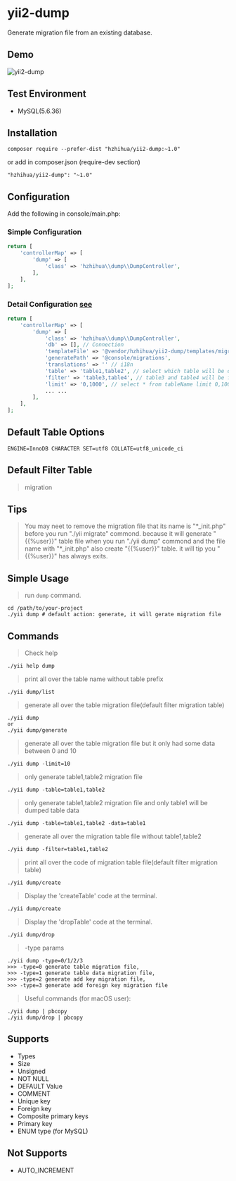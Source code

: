 # yii2-dump

Generate migration file from an existing database.

## Demo
![yii2-dump](https://raw.githubusercontent.com/wiki/Hzhihua/yii2-dump/yii2-dump.png)

## Test Environment

- MySQL(5.6.36)

## Installation

```
composer require --prefer-dist "hzhihua/yii2-dump:~1.0"
```

or add in composer.json (require-dev section)
```
"hzhihua/yii2-dump": "~1.0"
```

## Configuration

Add the following in console/main.php:

### Simple Configuration

```php
return [
    'controllerMap' => [
        'dump' => [
            'class' => 'hzhihua\\dump\\DumpController',
        ],
    ],
];
```

### Detail Configuration  [see](src/DoumController.php)

```php
return [
    'controllerMap' => [
        'dump' => [
            'class' => 'hzhihua\\dump\\DumpController',
            'db' => [], // Connection
            'templateFile' => '@vendor/hzhihua/yii2-dump/templates/migration.php',
            'generatePath' => '@console/migrations',
            'translations' => '' // i18n
            'table' => 'table1,table2', // select which table will be dump(default filter migration table)
            'filter' => 'table3,table4', // table3 and table4 will be filtered when generating migration file
            'limit' => '0,1000', // select * from tableName limit 0,1000
            ... ...
        ],
    ],
];
```

## Default Table Options
```tableOptions
ENGINE=InnoDB CHARACTER SET=utf8 COLLATE=utf8_unicode_ci
```

## Default Filter Table
> migration

## Tips
> You may neet to remove the migration file that its name is "\*_init.php" before you run "./yii migrate" commond. because it will generate "{{%user}}" table file when you run "./yii dump" commond and the file name with "\*_init.php" also create "{{%user}}" table. it will tip you "{{%user}}" has always exits.

## Simple Usage

> run `dump` command.
```
cd /path/to/your-project
./yii dump # default action: generate, it will gerate migration file
```

## Commands

> Check help
```
./yii help dump
```

> print all over the table name without table prefix
```
./yii dump/list
```

> generate all over the table migration file(default filter migration table)
```
./yii dump
or
./yii dump/generate
```

> generate all over the table migration file but it only had some data between 0 and 10
```
./yii dump -limit=10
```

> only generate table1,table2 migration file
```
./yii dump -table=table1,table2
```

> only generate table1,table2 migration file and only table1 will be dumped table data
```
./yii dump -table=table1,table2 -data=table1
```

> generate all over the migration table file without table1,table2
```
./yii dump -filter=table1,table2
```

> print all over the code of migration table file(default filter migration table)
```
./yii dump/create
```

> Display the 'createTable' code at the terminal.
```
./yii dump/create
```

> Display the 'dropTable' code at the terminal.
```
./yii dump/drop
```

> -type params
```
./yii dump -type=0/1/2/3
>>> -type=0 generate table migration file,
>>> -type=1 generate table data migration file,
>>> -type=2 generate add key migration file,
>>> -type=3 generate add foreign key migration file
```

> Useful commands (for macOS user):
```
./yii dump | pbcopy
./yii dump/drop | pbcopy
```

## Supports

- Types
- Size
- Unsigned
- NOT NULL
- DEFAULT Value
- COMMENT
- Unique key
- Foreign key
- Composite primary keys
- Primary key
- ENUM type (for MySQL)

## Not Supports

- AUTO_INCREMENT